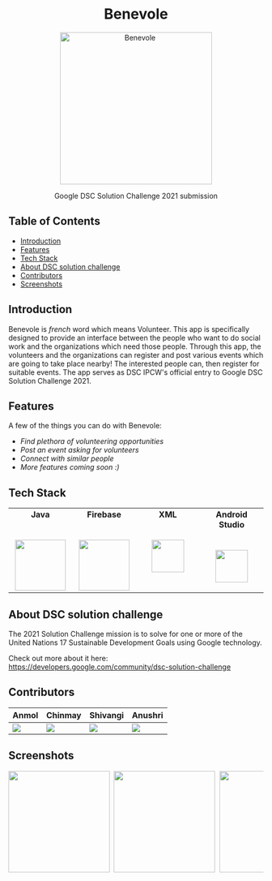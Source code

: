 <h1 align="center"> Benevole </h1> 
<p align="center">
<img alt="Benevole" title="Benevole" src="https://github.com/chinmaychahar/benevole/blob/master/screenshots/benevole logo.png" width="300">
 </p>
 
<p align="center">
  Google DSC Solution Challenge 2021 submission
</p>


## Table of Contents

- [Introduction](#introduction)
- [Features](#features)
- [Tech Stack](#tech-stack)
- [About DSC solution challenge](#about-dsc-solution-challenge)
- [Contributors](#contributors)
- [Screenshots](#screenshots)


## Introduction
Benevole is *french* word which means Volunteer. This app is specifically designed to provide an interface between the people who want to do social work and the organizations which need those people. Through this app, the volunteers and the organizations can register and post various events which are going to take place nearby! The interested people can, then register for suitable events. The app serves as DSC IPCW's official entry to Google DSC Solution Challenge 2021. 

## Features

A few of the things you can do with Benevole:

* *Find plethora of volunteering opportunities*
* *Post an event asking for volunteers*
* *Connect with similar people*
* *More features coming soon :)*

## Tech Stack

<table>
  <tbody>
    <tr valign="top">
      <td width="25%" align="center">
        <span><strong>Java</strong></span><br><br><br>
        <img height="100px" src="https://upload.wikimedia.org/wikipedia/en/thumb/3/30/Java_programming_language_logo.svg/1200px-Java_programming_language_logo.svg.png">
      </td>
      <td width="25%" align="center">
	      <span><strong>Firebase</strong></span><br><br><br>
        <img height="100px" src="https://firebase.google.com/downloads/brand-guidelines/PNG/logo-vertical.png">
      </td>
      <td width="25%" align="center">
	      <span><strong>XML</strong></span><br><br><br>
        <img height="64px" src="https://png.pngtree.com/element_our/png_detail/20181227/xml-vector-icon-png_287418.jpg">
      </td>
      <td width="25%" align="center">
        <span><strong>Android Studio</strong></span><br><br><br>
        <img height="64px" src="https://2.bp.blogspot.com/-tzm1twY_ENM/XlCRuI0ZkRI/AAAAAAAAOso/BmNOUANXWxwc5vwslNw3WpjrDlgs9PuwQCLcBGAsYHQ/s1600/pasted%2Bimage%2B0.png">
      </td>
     </tr>
  </tbody>
</table>

## About DSC solution challenge

The 2021 Solution Challenge mission is to solve for one or more of the United Nations 17 Sustainable Development Goals using Google technology.

Check out more about it here: https://developers.google.com/community/dsc-solution-challenge 

## Contributors

Anmol| Chinmay| Shivangi| Anushri
------------ | ------------- |------------ | -------------
[![](https://github.com/anmolkaur18.png?size=90)](https://github.com/anmolkaur18) | [![](https://github.com/chinmaychahar.png?size=90)](https://github.com/chinmaychahar) | [![](https://github.com/shivangiruhela.png?size=90)](https://github.com/shivangiruhela) | [![](https://github.com/anushri-pc.png?size=90)](https://github.com/anushri-pc)

## Screenshots 
<pre>
<img src = "https://github.com/chinmaychahar/benevole/blob/master/screenshots/Splash screen.png" width = "200"> <img src = "https://github.com/chinmaychahar/benevole/blob/master/screenshots/Login screen.png" width = "200"> <img src = "https://github.com/chinmaychahar/benevole/blob/master/screenshots/Signup screen.png" width = "200"> <img src = "https://github.com/chinmaychahar/benevole/blob/master/screenshots/Dashboard screen.png" width = "200"> <img src = "https://github.com/chinmaychahar/benevole/blob/master/screenshots/UserProfile screen.png" width = "200"> <img src = "https://github.com/chinmaychahar/benevole/blob/master/screenshots/ShowEvents screen.png" width = "200"> <img src = "https://github.com/chinmaychahar/benevole/blob/master/screenshots/Postevents screen.png" width = "200">

<pre>

